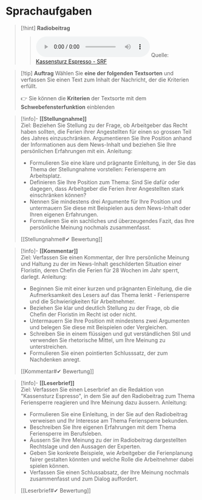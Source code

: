 # Sprachaufgaben

>[!hint] **Radiobeitrag**
>><audio controls><source src="https://download-media.srf.ch/world/audio/Espresso-radio/2022/10/Espresso_13-10-2022-814.mp3"></audio>
>>Quelle: [Kassensturz Espresso - SRF](https://www.srf.ch/sendungen/kassensturz-espresso/rechtsfragen/arbeitsrecht/feriensperre-arbeitgeber-darf-meine-chefin-eine-feriensperre-verhaengen)

>[!tip] **Auftrag**
>Wählen Sie **eine der folgenden Textsorten** und verfassen Sie einen Text zum Inhalt der Nachricht, der die Kriterien erfüllt.
>
>👉 Sie können die **Kriterien** der Textsorte mit dem **Schwebefensterfunktion** einblenden

>[!info]- **[[Stellungnahme]]**  
>Ziel:  Beziehen Sie Stellung zu der Frage, ob Arbeitgeber das Recht haben sollten, die Ferien ihrer Angestellten für einen so grossen Teil des Jahres einzuschränken. Argumentieren Sie Ihre Position anhand der Informationen aus dem News-Inhalt und beziehen Sie Ihre persönlichen Erfahrungen mit ein. 
>Anleitung: 
>* Formulieren Sie eine klare und prägnante Einleitung, in der Sie das Thema der Stellungnahme vorstellen: Feriensperre am Arbeitsplatz.
>* Definieren Sie Ihre Position zum Thema: Sind Sie dafür oder dagegen, dass Arbeitgeber die Ferien ihrer Angestellten stark einschränken können?
>* Nennen Sie mindestens drei Argumente für Ihre Position und untermauern Sie diese mit Beispielen aus dem News-Inhalt oder Ihren eigenen Erfahrungen. 
>* Formulieren Sie ein sachliches und überzeugendes Fazit, das Ihre persönliche Meinung nochmals zusammenfasst.
>
>[[Stellungnahme#✔ Bewertung]]

>[!info]- **[[Kommentar]]**  
>Ziel: Verfassen Sie einen Kommentar, der Ihre persönliche Meinung und Haltung zu der im News-Inhalt geschilderten Situation einer Floristin, deren Chefin die Ferien für 28 Wochen im Jahr sperrt, darlegt.
>Anleitung: 
>* Beginnen Sie mit einer kurzen und prägnanten Einleitung, die die Aufmerksamkeit des Lesers auf das Thema lenkt - Feriensperre und die Schwierigkeiten für Arbeitnehmer.
>* Beziehen Sie klar und deutlich Stellung zu der Frage, ob die Chefin der Floristin im Recht ist oder nicht.
>* Untermauern Sie Ihre Position mit mindestens zwei Argumenten und belegen Sie diese mit Beispielen oder Vergleichen.
>* Schreiben Sie in einem flüssigen und gut verständlichen Stil und verwenden Sie rhetorische Mittel, um Ihre Meinung zu unterstreichen.
>* Formulieren Sie einen pointierten Schlusssatz, der zum Nachdenken anregt.
>
>[[Kommentar#✔ Bewertung]]

>[!info]- **[[Leserbrief]]**  
>Ziel: Verfassen Sie einen Leserbrief an die Redaktion von "Kassensturz Espresso", in dem Sie auf den Radiobeitrag zum Thema Feriensperre reagieren und Ihre Meinung dazu äussern. 
>Anleitung: 
>* Formulieren Sie eine Einleitung, in der Sie auf den Radiobeitrag verweisen und Ihr Interesse am Thema Feriensperre bekunden.
>* Beschreiben Sie Ihre eigenen Erfahrungen mit dem Thema Feriensperre im Berufsleben.
>*  Äussern Sie Ihre Meinung zu der im Radiobeitrag dargestellten Rechtslage und den Aussagen der Experten.
>*  Geben Sie konkrete Beispiele, wie Arbeitgeber die Ferienplanung fairer gestalten könnten und welche Rolle die Arbeitnehmer dabei spielen können.
>*  Verfassen Sie einen Schlussabsatz, der Ihre Meinung nochmals zusammenfasst und zum Dialog auffordert.
>
>[[Leserbrief#✔ Bewertung]]